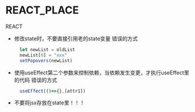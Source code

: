 # REACT_PLACE
REACT

- 修改state时，不要直接引用老的state变量
  错误的方式
  ```js
    let newList = oldList
    newList[0] = "xxx"
    setPopovers(newList)

  ```

- 使用useEffect第二个参数来控制依赖，当依赖发生变更，才执行useEffect里的代码
    错误的方式
  ```js
    useEffect(()=>{},[attr1])

  ```

- 不要将jsx存放在state里！！！
